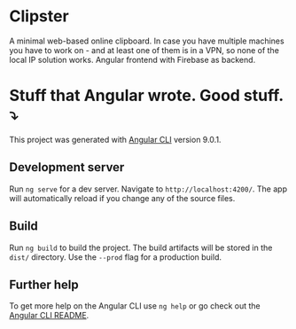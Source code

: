 # Clipster

A minimal web-based online clipboard. In case you have multiple machines you have to work on - and at least one of them is in a VPN, so none of the local IP solution works.
Angular frontend with Firebase as backend.


# Stuff that Angular wrote. Good stuff. ⤵

This project was generated with [Angular CLI](https://github.com/angular/angular-cli) version 9.0.1.

## Development server

Run `ng serve` for a dev server. Navigate to `http://localhost:4200/`. The app will automatically reload if you change any of the source files.

## Build

Run `ng build` to build the project. The build artifacts will be stored in the `dist/` directory. Use the `--prod` flag for a production build.

## Further help

To get more help on the Angular CLI use `ng help` or go check out the [Angular CLI README](https://github.com/angular/angular-cli/blob/master/README.md).
